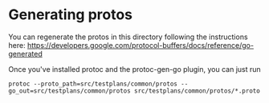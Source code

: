 # Generating protos

You can regenerate the protos in this directory following the instructions here:
https://developers.google.com/protocol-buffers/docs/reference/go-generated

Once you've installed protoc and the protoc-gen-go plugin, you can just run

```shell
protoc --proto_path=src/testplans/common/protos --go_out=src/testplans/common/protos src/testplans/common/protos/*.proto
```
